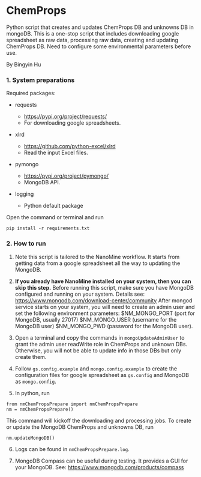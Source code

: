 # ChemProps
Python script that creates and updates ChemProps DB and unknowns DB in mongoDB. This is a one-stop script that includes downloading google spreadsheet as raw data, processing raw data, creating and updating ChemProps DB. Need to configure some environmental parameters before use.

By Bingyin Hu

### 1. System preparations

Required packages:

- requests
  - https://pypi.org/project/requests/
  - For downloading google spreadsheets.

- xlrd
  - https://github.com/python-excel/xlrd
  - Read the input Excel files.

- pymongo
  - https://pypi.org/project/pymongo/
  - MongoDB API.

- logging
  - Python default package

Open the command or terminal and run
```
pip install -r requirements.txt
```
### 2. How to run

1. Note this script is tailored to the NanoMine workflow. It starts from getting data from a google spreadsheet all the way to updating the MongoDB.

2. **If you already have NanoMine installed on your system, then you can skip this step.**
Before running this script, make sure you have MongoDB configured and running on your system. Details see: https://www.mongodb.com/download-center/community
After mongod service starts on your system, you will need to create an admin user and set the following environment parameters: $NM_MONGO_PORT (port for MongoDB, usually 27017) $NM_MONGO_USER (username for the MongoDB user) $NM_MONGO_PWD (password for the MongoDB user).

3. Open a terminal and copy the commands in `mongoUpdateAdminUser` to grant the admin user readWrite role in ChemProps and unknown DBs. Otherwise, you will not be able to update info in those DBs but only create them.

4. Follow `gs.config.example` and `mongo.config.example` to create the configuration files for google spreadsheet as `gs.config` and MongoDB as `mongo.config`.

5. In python, run
```
from nmChemPropsPrepare import nmChemPropsPrepare
nm = nmChemPropsPrepare()
```
This command will kickoff the downloading and processing jobs. To create or update the MongoDB ChemProps and unknowns DB, run
```
nm.updateMongoDB()
```

6. Logs can be found in `nmChemPropsPrepare.log`.

7. MongoDB Compass can be useful during testing. It provides a GUI for your MongoDB. See: https://www.mongodb.com/products/compass